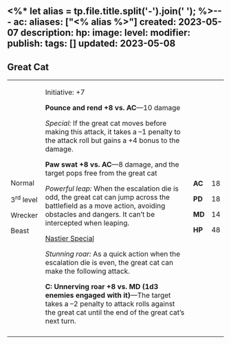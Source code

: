 <%* let alias = tp.file.title.split('-').join(' '); %>---
ac: 
aliases: ["<% alias %>"]
created: 2023-05-07
description: 
hp: 
image: 
level: 
modifier: 
publish: 
tags: []
updated: 2023-05-08
---

## Great Cat

<table>
<colgroup>
<col style="width: 16%" />
<col style="width: 72%" />
<col style="width: 5%" />
<col style="width: 5%" />
</colgroup>
<tbody>
<tr class="odd">
<td><p>Normal</p>
<p>3<sup>rd</sup> level</p>
<p>Wrecker</p>
<p>Beast</p></td>
<td><p>Initiative: +7</p>
<p><strong>Pounce and rend +8 vs. AC</strong>—10 damage</p>
<p><em>Special:</em> If the great cat moves before making this attack,
it takes a –1 penalty to the attack roll but gains a +4 bonus to the
damage.</p>
<p><strong>Paw swat +8 vs. AC</strong>—8 damage, and the target pops
free from the great cat</p>
<p><em>Powerful leap:</em> When the escalation die is odd, the great cat
can jump across the battlefield as a move action, avoiding obstacles and
dangers. It can’t be intercepted when leaping.</p>
<p><u>Nastier Special</u></p>
<p><em>Stunning roar:</em> As a quick action when the escalation die is
even, the great cat can make the following attack.</p>
<p><strong>C: Unnerving roar +8 vs. MD (1d3 enemies engaged with
it)</strong>—The target takes a –2 penalty to attack rolls against the
great cat until the end of the great cat’s next turn.</p></td>
<td><p><strong>AC</strong></p>
<p><strong>PD</strong></p>
<p><strong>MD</strong></p>
<p><strong>HP</strong></p></td>
<td><p>18</p>
<p>18</p>
<p>14</p>
<p>48</p></td>
</tr>
<tr class="even">
<td></td>
<td></td>
<td></td>
<td></td>
</tr>
</tbody>
</table>
